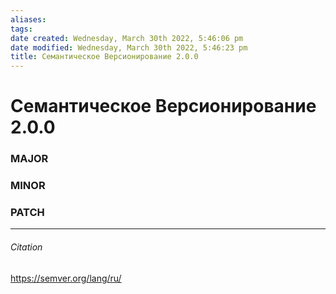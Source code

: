```yaml
---
aliases: 
tags: 
date created: Wednesday, March 30th 2022, 5:46:06 pm
date modified: Wednesday, March 30th 2022, 5:46:23 pm
title: Семантическое Версионирование 2.0.0
---
```


# Семантическое Версионирование 2.0.0
### MAJOR

### MINOR

### PATCH

---

###### Citation

https://semver.org/lang/ru/
